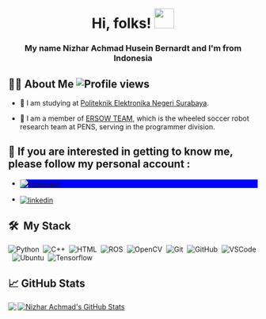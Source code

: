 <h1 align="center">Hi, folks! <img src="https://raw.githubusercontent.com/MartinHeinz/MartinHeinz/master/wave.gif" width="40px" height="40px" /> </h1>
<h3 align="center">My name Nizhar Achmad Husein Bernardt and I'm from Indonesia</h3>


## 🙋‍♂️ About Me <img src="https://komarev.com/ghpvc/?username=NEAR07&color=green" alt="Profile views" /> 


- 🏫 I am studying at [Politeknik Elektronika Negeri Surabaya](https://www.pens.ac.id/en/).

- 🤖 I am a member of [ERSOW TEAM](https://ersow.pens.ac.id), which is the wheeled soccer robot research team at PENS, serving in the programmer division.


## 🙂 If you are interested in getting to know me, please follow my personal account :

* <p align="left" style="background:blue">
  <a href="https://www.instagram.com/nizhar_achmad/?hl=id" target="_blank">
    <img align="center" src="https://img.shields.io/badge/-nizhar_achmad-05122A?style=flat&logo=instagram" alt="instagram"/>
  </a>
*   <a href="https://www.linkedin.com/in/nizhar-achmad-husein-bernardt/" target="_blank">
    <img align="center" src="https://img.shields.io/badge/-Nizhar Achmad Husein Bernardt-05122A?style=flat&logo=linkedin" alt="linkedin"/>
  </a>
  </p>

## 🛠 &nbsp;My Stack
![Python](https://img.shields.io/badge/-Python-05122A?style=flat&logo=python)&nbsp;
![C++](https://img.shields.io/badge/-C++-05122A?style=flat&logo=C++&logoColor=1572B6)&nbsp;
![HTML](https://img.shields.io/badge/-HTML-05122A?style=flat&logo=HTML)&nbsp;
![ROS](https://img.shields.io/badge/-ROS-05122A?style=flat&logo=ROS)&nbsp;
![OpenCV](https://img.shields.io/badge/-OpenCV-05122A?style=flat&logo=OpenCV)&nbsp;
![Git](https://img.shields.io/badge/-Git-05122A?style=flat&logo=git)&nbsp;
![GitHub](https://img.shields.io/badge/-GitHub-05122A?style=flat&logo=github)&nbsp;
![VSCode](https://img.shields.io/badge/-VSCode-05122A?style=flat&logo=visual-studio-code&logoColor=007ACC)&nbsp;
![Ubuntu](https://img.shields.io/badge/-Ubuntu-05122A?style=flat&logo=Ubuntu)&nbsp;
![Tensorflow](https://img.shields.io/badge/-Tensorflow-05122A?style=flat&logo=Tensorflow)&nbsp;

## &#x1f4c8; GitHub Stats
<!--
![NEAR07's GitHub stats](https://github-readme-stats.vercel.app/api/top-langs/?username=NEAR07&show_icons=true&theme=aura)
![NEAR07's GitHub stats](https://github-readme-stats.vercel.app/api?username=NEAR07&show_icons=true&theme=aura)
-->

<a href="https://github.com/NEAR07/NEAR07">
  <img align="left" src="https://github-readme-stats.vercel.app/api/top-langs/?username=NEAR07&show_icons=true&theme=outrun&langs_count=5" />
</a>
<a href="https://github.com/NEAR07/NEAR07">
  <img align="center" src="https://github-readme-stats.vercel.app/api?username=NEAR07&show_icons=true&theme=outrun" alt="Nizhar Achmad's GitHub Stats" />
</a>


